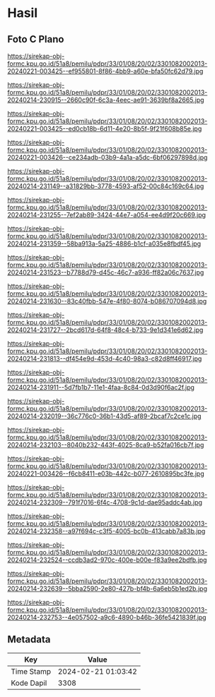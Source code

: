 # Hasil

## Foto C Plano

https://sirekap-obj-formc.kpu.go.id/51a8/pemilu/pdpr/33/01/08/20/02/3301082002013-20240221-003425--ef955801-8f86-4bb9-a60e-bfa50fc62d79.jpg

https://sirekap-obj-formc.kpu.go.id/51a8/pemilu/pdpr/33/01/08/20/02/3301082002013-20240214-230915--2660c90f-6c3a-4eec-ae91-3639bf8a2665.jpg

https://sirekap-obj-formc.kpu.go.id/51a8/pemilu/pdpr/33/01/08/20/02/3301082002013-20240221-003425--ed0cb18b-6d11-4e20-8b5f-9f21f608b85e.jpg

https://sirekap-obj-formc.kpu.go.id/51a8/pemilu/pdpr/33/01/08/20/02/3301082002013-20240221-003426--ce234adb-03b9-4a1a-a5dc-6bf06297898d.jpg

https://sirekap-obj-formc.kpu.go.id/51a8/pemilu/pdpr/33/01/08/20/02/3301082002013-20240214-231149--a31829bb-3778-4593-af52-00c84c169c64.jpg

https://sirekap-obj-formc.kpu.go.id/51a8/pemilu/pdpr/33/01/08/20/02/3301082002013-20240214-231255--7ef2ab89-3424-44e7-a054-ee4d9f20c669.jpg

https://sirekap-obj-formc.kpu.go.id/51a8/pemilu/pdpr/33/01/08/20/02/3301082002013-20240214-231359--58ba913a-5a25-4886-b1cf-a035e8fbdf45.jpg

https://sirekap-obj-formc.kpu.go.id/51a8/pemilu/pdpr/33/01/08/20/02/3301082002013-20240214-231523--b7788d79-d45c-46c7-a936-ff82a06c7637.jpg

https://sirekap-obj-formc.kpu.go.id/51a8/pemilu/pdpr/33/01/08/20/02/3301082002013-20240214-231630--83c40fbb-547e-4f80-8074-b086707094d8.jpg

https://sirekap-obj-formc.kpu.go.id/51a8/pemilu/pdpr/33/01/08/20/02/3301082002013-20240214-231727--2bcd617d-64f8-48c4-b733-9e1d341e6d62.jpg

https://sirekap-obj-formc.kpu.go.id/51a8/pemilu/pdpr/33/01/08/20/02/3301082002013-20240214-231813--df454e9d-453d-4c40-98a3-c82d8ff46917.jpg

https://sirekap-obj-formc.kpu.go.id/51a8/pemilu/pdpr/33/01/08/20/02/3301082002013-20240214-231911--5d7fb1b7-11e1-4faa-8c84-0d3d90f6ac2f.jpg

https://sirekap-obj-formc.kpu.go.id/51a8/pemilu/pdpr/33/01/08/20/02/3301082002013-20240214-232019--36c776c0-36b1-43d5-af89-2bcaf7c2ce1c.jpg

https://sirekap-obj-formc.kpu.go.id/51a8/pemilu/pdpr/33/01/08/20/02/3301082002013-20240214-232103--8040b232-443f-4025-8ca9-b52fa016cb7f.jpg

https://sirekap-obj-formc.kpu.go.id/51a8/pemilu/pdpr/33/01/08/20/02/3301082002013-20240221-003426--f6cb8411-e03b-442c-b077-2610895bc3fe.jpg

https://sirekap-obj-formc.kpu.go.id/51a8/pemilu/pdpr/33/01/08/20/02/3301082002013-20240214-232309--791f7016-6f4c-4708-9c1d-dae95addc4ab.jpg

https://sirekap-obj-formc.kpu.go.id/51a8/pemilu/pdpr/33/01/08/20/02/3301082002013-20240214-232358--a97f694c-c3f5-4005-bc0b-413cabb7a83b.jpg

https://sirekap-obj-formc.kpu.go.id/51a8/pemilu/pdpr/33/01/08/20/02/3301082002013-20240214-232524--ccdb3ad2-970c-400e-b00e-f83a9ee2bdfb.jpg

https://sirekap-obj-formc.kpu.go.id/51a8/pemilu/pdpr/33/01/08/20/02/3301082002013-20240214-232639--5bba2590-2e80-427b-bf4b-6a6eb5b1ed2b.jpg

https://sirekap-obj-formc.kpu.go.id/51a8/pemilu/pdpr/33/01/08/20/02/3301082002013-20240214-232753--4e057502-a9c6-4890-b46b-36fe5421839f.jpg


## Metadata

| Key        | Value               |
| ---------- | ------------------- |
| Time Stamp | 2024-02-21 01:03:42 |
| Kode Dapil | 3308                |



